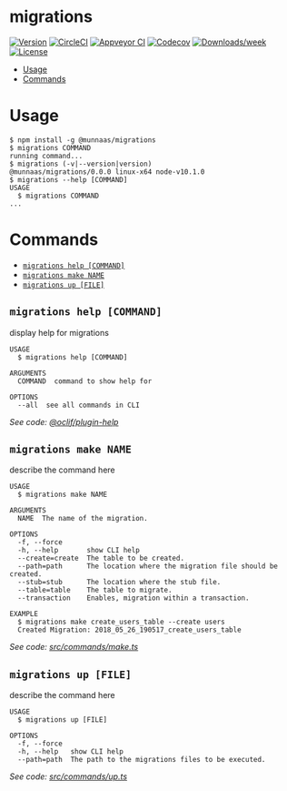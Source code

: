 migrations
==========



[![Version](https://img.shields.io/npm/v/migrations.svg)](https://npmjs.org/package/migrations)
[![CircleCI](https://circleci.com/gh/MunNaaS/migrations/tree/master.svg?style=shield)](https://circleci.com/gh/MunNaaS/migrations/tree/master)
[![Appveyor CI](https://ci.appveyor.com/api/projects/status/github/MunNaaS/migrations?branch=master&svg=true)](https://ci.appveyor.com/project/MunNaaS/migrations/branch/master)
[![Codecov](https://codecov.io/gh/MunNaaS/migrations/branch/master/graph/badge.svg)](https://codecov.io/gh/MunNaaS/migrations)
[![Downloads/week](https://img.shields.io/npm/dw/migrations.svg)](https://npmjs.org/package/migrations)
[![License](https://img.shields.io/npm/l/migrations.svg)](https://github.com/MunNaaS/migrations/blob/master/package.json)

<!-- toc -->
* [Usage](#usage)
* [Commands](#commands)
<!-- tocstop -->
# Usage
<!-- usage -->
```sh-session
$ npm install -g @munnaas/migrations
$ migrations COMMAND
running command...
$ migrations (-v|--version|version)
@munnaas/migrations/0.0.0 linux-x64 node-v10.1.0
$ migrations --help [COMMAND]
USAGE
  $ migrations COMMAND
...
```
<!-- usagestop -->
# Commands
<!-- commands -->
* [`migrations help [COMMAND]`](#migrations-help-command)
* [`migrations make NAME`](#migrations-make-name)
* [`migrations up [FILE]`](#migrations-up-file)

## `migrations help [COMMAND]`

display help for migrations

```
USAGE
  $ migrations help [COMMAND]

ARGUMENTS
  COMMAND  command to show help for

OPTIONS
  --all  see all commands in CLI
```

_See code: [@oclif/plugin-help](https://github.com/oclif/plugin-help/blob/v1.2.11/src/commands/help.ts)_

## `migrations make NAME`

describe the command here

```
USAGE
  $ migrations make NAME

ARGUMENTS
  NAME  The name of the migration.

OPTIONS
  -f, --force
  -h, --help       show CLI help
  --create=create  The table to be created.
  --path=path      The location where the migration file should be created.
  --stub=stub      The location where the stub file.
  --table=table    The table to migrate.
  --transaction    Enables, migration within a transaction.

EXAMPLE
  $ migrations make create_users_table --create users
  Created Migration: 2018_05_26_190517_create_users_table
```

_See code: [src/commands/make.ts](https://github.com/MunNaaS/migrations/blob/v0.0.0/src/commands/make.ts)_

## `migrations up [FILE]`

describe the command here

```
USAGE
  $ migrations up [FILE]

OPTIONS
  -f, --force
  -h, --help   show CLI help
  --path=path  The path to the migrations files to be executed.
```

_See code: [src/commands/up.ts](https://github.com/MunNaaS/migrations/blob/v0.0.0/src/commands/up.ts)_
<!-- commandsstop -->
